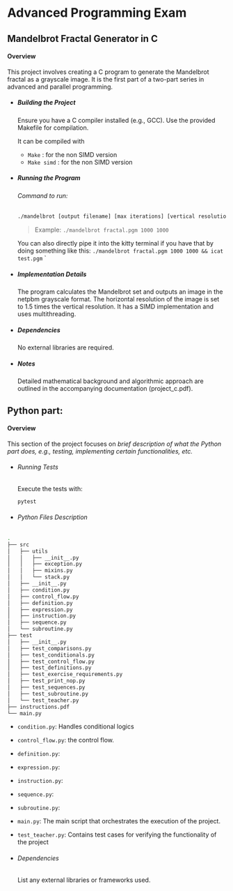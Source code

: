 # Advanced Programming Exam

## Mandelbrot Fractal Generator in C

#### Overview

This project involves creating a C program to generate the Mandelbrot fractal as a grayscale image. It is the first part of a two-part series in advanced and parallel programming.

- ##### Building the Project

  Ensure you have a C compiler installed (e.g., GCC).
  Use the provided Makefile for compilation.

  It can be compiled with

  - `Make` : for the non SIMD version
  - `Make simd` : for the non SIMD version

- ##### Running the Program

  ###### Command to run:

  ```bash
  ./mandelbrot [output filename] [max iterations] [vertical resolution]`
  ```

  > Example: `./mandelbrot fractal.pgm 1000 1000`

  You can also directly pipe it into the kitty terminal if you have that by doing something like this: `./mandelbrot fractal.pgm 1000 1000 && icat test.pgm`
  `

- ##### Implementation Details

  The program calculates the Mandelbrot set and outputs an image in the netpbm grayscale format.
  The horizontal resolution of the image is set to 1.5 times the vertical resolution.
  It has a SIMD implementation and uses multithreading.

- ##### Dependencies

  No external libraries are required.

- ##### Notes

  Detailed mathematical background and algorithmic approach are outlined in the accompanying documentation (project_c.pdf).

## Python part:

#### Overview

This section of the project focuses on _brief description of what the Python part does, e.g., testing, implementing certain functionalities, etc._

- ###### Running Tests

  Execute the tests with:

  ```bash
  pytest
  ```

- ###### Python Files Description

```bash
.
├── src
│   ├── utils
│   │   ├── __init__.py
│   │   ├── exception.py
│   │   ├── mixins.py
│   │   └── stack.py
│   ├── __init__.py
│   ├── condition.py
│   ├── control_flow.py
│   ├── definition.py
│   ├── expression.py
│   ├── instruction.py
│   ├── sequence.py
│   └── subroutine.py
├── test
│   ├── __init__.py
│   ├── test_comparisons.py
│   ├── test_conditionals.py
│   ├── test_control_flow.py
│   ├── test_definitions.py
│   ├── test_exercise_requirements.py
│   ├── test_print_nop.py
│   ├── test_sequences.py
│   ├── test_subroutine.py
│   └── test_teacher.py
├── instructions.pdf
└── main.py
```

- `condition.py`: Handles conditional logics
- `control_flow.py`: the control flow.
- `definition.py`:
- `expression.py`:
- `instruction.py`:
- `sequence.py`:
- `subroutine.py`:
- `main.py`: The main script that orchestrates the execution of the project.
- `test_teacher.py`: Contains test cases for verifying the functionality of the project

- ###### Dependencies

  List any external libraries or frameworks used.
